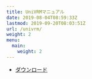```yaml
---
title: UniVRMマニュアル
date: 2019-08-04T08:59:33Z
lastmod: 2019-09-20T08:03:51Z
url: /univrm/
weight: 2
menu:
  main:
    weight: 2
---
```


- [ダウンロード](https://github.com/vrm-c/UniVRM/releases)
